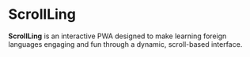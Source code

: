 # ScrollLing
**ScrollLing** is an interactive PWA designed to make learning foreign languages engaging and fun through a dynamic, scroll-based interface.
